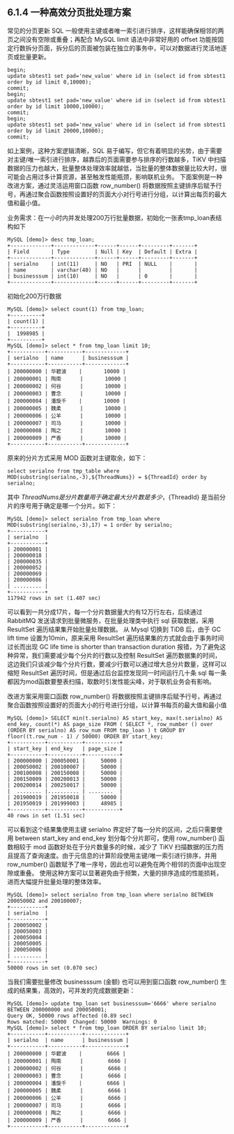 ## 6.1.4 一种高效分页批处理方案

常见的分页更新 SQL 一般使用主键或者唯一索引进行排序，这样能确保相邻的两页之间没有空隙或重叠；再配合 MySQL limit 语法中非常好用的 offset 功能按固定行数拆分页面，拆分后的页面被包装在独立的事务中，可以对数据进行灵活地逐页或批量更新。

```
begin;
update sbtest1 set pad='new_value' where id in (select id from sbtest1 order by id limit 0,10000);
commit;
begin;
update sbtest1 set pad='new_value' where id in (select id from sbtest1 order by id limit 10000,10000);
commit;
begin;
update sbtest1 set pad='new_value' where id in (select id from sbtest1 order by id limit 20000,10000);
commit;
```
如上案例，这种方案逻辑清晰，SQL 易于编写，但它有着明显的劣势，由于需要对主键/唯一索引进行排序，越靠后的页面需要参与排序的行数越多，TiKV 中扫描数据的压力也越大，批量整体处理效率就越低，当批量的整体数据量比较大时，很可能会占用过多计算资源，甚至触发性能瓶颈，影响联机业务。
下面案例是一种改进方案，通过灵活运用窗口函数 row_number() 将数据按照主键排序后赋予行号，再通过聚合函数按照设置好的页面大小对行号进行分组，以计算出每页的最大值和最小值。

业务需求：在一小时内并发处理200万行批量数据，初始化一张表tmp_loan表结构如下

```
MySQL [demo]> desc tmp_loan;
+-------------+-------------+------+------+---------+-------+
| Field       | Type        | Null | Key  | Default | Extra |
+-------------+-------------+------+------+---------+-------+
| serialno    | int(11)     | NO   | PRI  | NULL    |       |
| name        | varchar(40) | NO   |      |         |       |
| businesssum | int(10)     | NO   |      | 0       |       |
+-------------+-------------+------+------+---------+-------+
```
初始化200万行数据

```
MySQL [demo]> select count(1) from tmp_loan;
+----------+
| count(1) |
+----------+
|  1998985 |
+----------+
MySQL [demo]> select * from tmp_loan limit 10;
+-----------+-----------+-------------+
| serialno  | name      | businesssum |
+-----------+-----------+-------------+
| 200000000 | 华碧波    |       10000 |
| 200000001 | 陶南      |       10000 |
| 200000002 | 何谷      |       10000 |
| 200000003 | 曹念      |       10000 |
| 200000004 | 潘旋千    |       10000 |
| 200000005 | 魏柔      |       10000 |
| 200000006 | 公羊      |       10000 |
| 200000007 | 司马      |       10000 |
| 200000008 | 陶之      |       10000 |
| 200000009 | 严香      |       10000 |
+-----------+-----------+-------------+
```
原来的分片方式采用 MOD 函数对主键取余，如下：
```
select serialno from tmp_table where MOD(substring(serialno,-3),${ThreadNums}) = ${ThreadId} order by serialno;
```
其中 ${ThreadNums} 是分片数量用于确定最大分片数是多少，${ThreadId} 是当前分片的序号用于确定是哪一个分片。如下：   
```
MySQL [demo]> select serialno from tmp_loan where MOD(substring(serialno,-3),17) = 1 order by serialno;
+-----------+
| serialno  |
+-----------+
| 200000001 |
| 200000018 |
| 200000035 |
| 200000052 |
| 200000069 |
| 200000086 |
| ......... |
+-----------+
117942 rows in set (1.407 sec)
```
可以看到一共分成17片，每一个分片数据量大约有12万行左右，后续通过 RabbitMQ 发送请求到批量微服务，在批量处理类中执行 sql 获取数据，采用 ResultSet 遍历结果集开始批量处理数据。
从 Mysql 切换到 TiDB 后，由于 GC lift time 设置为10min，原来采用 ResultSet 遍历结果集的方式就会由于事务时间过长而出现 GC life time is shorter than transaction duration 报错，为了避免这种异常，我们需要减少每个分片的行数以及控制 ResultSet 遍历数据集的时间，这边我们只谈减少每个分片行数，要减少行数可以通过增大总分片数量，这样可以缩短 ResultSet 遍历时间，但是通过后台监控发现同一时间运行几十条 sql 每一条都因为mod函数要整表扫描，取数时引发性能尖峰，对于联机业务会有影响。

改进方案采用窗口函数 row_number() 将数据按照主键排序后赋予行号，再通过聚合函数按照设置好的页面大小的行号进行分组，以计算书每页的最大值和最小值

```
MySQL [demo]> SELECT min(t.serialno) AS start_key, max(t.serialno) AS end_key, count(*) AS page_size FROM ( SELECT *, row_number () over (ORDER BY serialno) AS row_num FROM tmp_loan ) t GROUP BY floor((t.row_num - 1) / 50000) ORDER BY start_key;
+-----------+-----------+-----------+
| start_key | end_key   | page_size |
+-----------+-----------+-----------+
| 200000000 | 200050001 |     50000 |
| 200050002 | 200100007 |     50000 |
| 200100008 | 200150008 |     50000 |
| 200150009 | 200200013 |     50000 |
| 200200014 | 200250017 |     50000 |
|  ........ |.......... | ........  |
| 201900019 | 201950018 |     50000 |
| 201950019 | 201999003 |     48985 |
+-----------+-----------+-----------+
40 rows in set (1.51 sec)
```
可以看到这个结果集使用主键 serialno 界定好了每一分片的区间，之后只需要使用 between start_key and end_key 划分每个分片即可，使用 row_number() 函数相较于 mod 函数好处在于分片数量多的时候，减少了 TiKV 扫描数据的压力而且提高了查询速度。由于元信息的计算阶段使用主键/唯一索引进行排序，并用 row_number() 函数赋予了唯一序号，因此也可以避免在两个相邻的页面中出现空隙或重叠。
使用这种方案可以显著避免由于频繁，大量的排序造成的性能损耗，进而大幅提升批量处理的整体效率。

```
MySQL [demo]> select serialno from tmp_loan where serialno BETWEEN 200050002 and 200100007;
+-----------+
| serialno  |
+-----------+
| 200050002 |
| 200050003 |
| 200050004 |
| 200050005 |
| 200050006 |
| ......... |
+-----------+
50000 rows in set (0.070 sec)
```
当我们需要批量修改 businesssum (金额) 也可以用到窗口函数 row_number() 生成的结果集，高效的，可并发的完成数据更新：
```
MySQL [demo]> update tmp_loan set businesssum='6666' where serialno BETWEEN 200000000 and 200050001;
Query OK, 50000 rows affected (0.89 sec)
Rows matched: 50000  Changed: 50000  Warnings: 0
MySQL [demo]> select * from tmp_loan ORDER BY serialno limit 10;
+-----------+-----------+-------------+
| serialno  | name      | businesssum |
+-----------+-----------+-------------+
| 200000000 | 华碧波    |        6666 |
| 200000001 | 陶南      |        6666 |
| 200000002 | 何谷      |        6666 |
| 200000003 | 曹念      |        6666 |
| 200000004 | 潘旋千    |        6666 |
| 200000005 | 魏柔      |        6666 |
| 200000006 | 公羊      |        6666 |
| 200000007 | 司马      |        6666 |
| 200000008 | 陶之      |        6666 |
| 200000009 | 严香      |        6666 |
+-----------+-----------+-------------+
```
